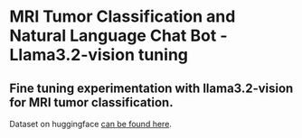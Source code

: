 # MRI Tumor Classification and Natural Language Chat Bot - Llama3.2-vision tuning
## Fine tuning experimentation with llama3.2-vision for MRI tumor classification.

Dataset on huggingface [can be found here](https://huggingface.co/datasets/jds11/mri-tumor-dataset).
